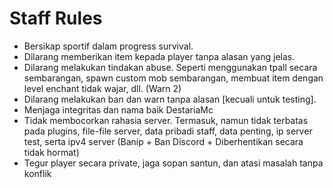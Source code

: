 # Staff Rules

* Bersikap sportif dalam progress survival.
* Dilarang memberikan item kepada player tanpa alasan yang jelas.
* Dilarang melakukan tindakan abuse. Seperti menggunakan tpall secara sembarangan, spawn custom mob sembarangan, membuat item dengan level enchant tidak wajar, dll. (Warn 2)
* Dilarang melakukan ban dan warn tanpa alasan \[kecuali untuk testing].
* Menjaga integritas dan nama baik DestariaMc
* Tidak membocorkan rahasia server. Termasuk, namun tidak terbatas pada plugins, file-file server, data pribadi staff, data penting, ip server test, serta ipv4 server (Banip + Ban Discord + Diberhentikan secara tidak hormat)
* Tegur player secara private, jaga sopan santun, dan atasi masalah tanpa konflik
